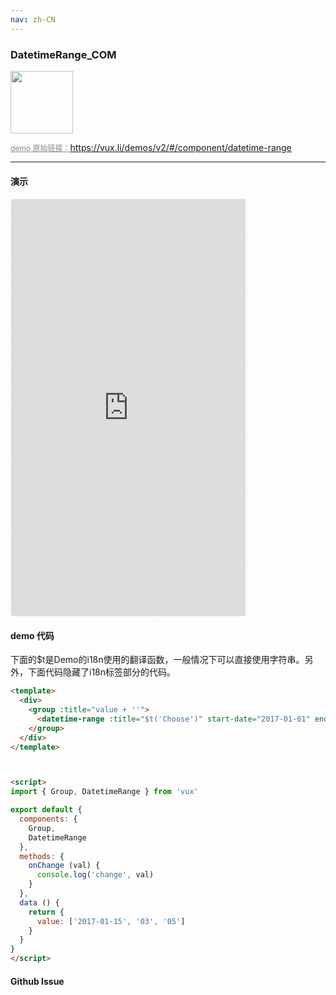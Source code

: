 ```yaml
---
nav: zh-CN
---
```



### DatetimeRange_COM

<img width="100" src="http://qr.topscan.com/api.php?text=https%3A%2F%2Fvux.li%2Fdemos%2Fv2%2F%23%2Fcomponent%2Fdatetime-range"/>

<a href="https://vux.li/demos/v2/#/component/datetime-range" target="_blank" style="font-size:12px;color:#888;">demo 原始链接：https://vux.li/demos/v2/#/component/datetime-range</a>



---

#### 演示

 <div style="width:377px;height:667px;display:inline-block;border:1px dashed #ececec;border-radius:5px;overflow:hidden;">
   <iframe src="https://vux.li/demos/v2/#/component/datetime-range" width="375" height="667" border="0" frameborder="0"></iframe>
 </div>

#### demo 代码

<p class="tip">下面的$t是Demo的i18n使用的翻译函数，一般情况下可以直接使用字符串。另外，下面代码隐藏了i18n标签部分的代码。</p>

``` html
<template>
  <div>
    <group :title="value + ''">
      <datetime-range :title="$t('Choose')" start-date="2017-01-01" end-date="2017-02-02" :format="$t('daterange-format')" v-model="value" @on-change="onChange"></datetime-range>
    </group>
  </div>
</template>



<script>
import { Group, DatetimeRange } from 'vux'

export default {
  components: {
    Group,
    DatetimeRange
  },
  methods: {
    onChange (val) {
      console.log('change', val)
    }
  },
  data () {
    return {
      value: ['2017-01-15', '03', '05']
    }
  }
}
</script>
```


#### Github Issue